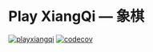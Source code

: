 # Play XiangQi — 象棋

[![playxiangqi](https://circleci.com/gh/playxiangqi/xq.svg?style=shield)](https://circleci.com/gh/playxiangqi/xq/tree/master) [![codecov](https://codecov.io/gh/playxiangqi/xq/branch/master/graph/badge.svg?token=C8zW0kb3Nr)](https://codecov.io/gh/playxiangqi/xq)
